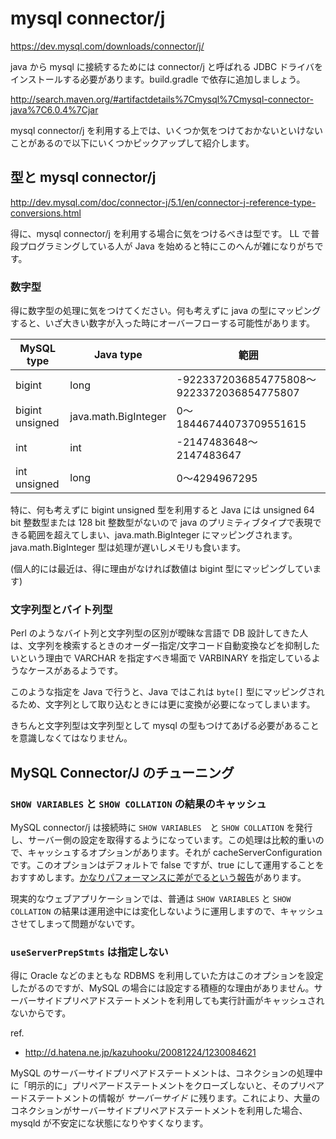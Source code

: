 # mysql connector/j

https://dev.mysql.com/downloads/connector/j/

java から mysql に接続するためには connector/j と呼ばれる JDBC ドライバをインストールする必要があります。build.gradle で依存に追加しましょう。

http://search.maven.org/#artifactdetails%7Cmysql%7Cmysql-connector-java%7C6.0.4%7Cjar

mysql connector/j を利用する上では、いくつか気をつけておかないといけないことがあるので以下にいくつかピックアップして紹介します。

## 型と mysql connector/j

http://dev.mysql.com/doc/connector-j/5.1/en/connector-j-reference-type-conversions.html

得に、mysql connector/j を利用する場合に気をつけるべきは型です。
LL で普段プログラミングしている人が Java を始めると特にこのへんが雑になりがちです。

### 数字型

得に数字型の処理に気をつけてください。何も考えずに java の型にマッピングすると、いざ大きい数字が入った時にオーバーフローする可能性があります。

| MySQL type      | Java type            | 範囲 |
| --------------- | -------------------- | --- |
| bigint          | long                 | -9223372036854775808〜9223372036854775807 |
| bigint unsigned | java.math.BigInteger | 0〜18446744073709551615 | 
| int             | int                  | -2147483648〜2147483647   |
| int unsigned    | long                 | 0〜4294967295　　　　　　　|

特に、何も考えずに bigint unsigned 型を利用すると Java には unsigned 64 bit 整数型または 128 bit 整数型がないので java のプリミティブタイプで表現できる範囲を超えてしまい、java.math.BigInteger にマッピングされます。java.math.BigInteger 型は処理が遅いしメモリも食います。

(個人的には最近は、得に理由がなければ数値は bigint 型にマッピングしています)

### 文字列型とバイト列型

Perl のようなバイト列と文字列型の区別が曖昧な言語で DB 設計してきた人は、文字列を検索するときのオーダー指定/文字コード自動変換などを抑制したいという理由で VARCHAR を指定すべき場面で VARBINARY を指定しているようなケースがあるようです。

このような指定を Java で行うと、Java ではこれは `byte[]` 型にマッピングされるため、文字列として取り込むときには更に変換が必要になってしまいます。

きちんと文字列型は文字列型として mysql の型もつけてあげる必要があることを意識しなくてはなりません。

## MySQL Connector/J のチューニング

### `SHOW VARIABLES` と `SHOW COLLATION` の結果のキャッシュ

MySQL connector/j は接続時に `SHOW VARIABLES`　と `SHOW COLLATION` を発行し、サーバー側の設定を取得するようになっています。この処理は比較的重いので、キャッシュするオプションがあります。それが cacheServerConfiguration です。このオプションはデフォルトで false ですが、true にして運用することをおすすめします。[かなりパフォーマンスに差がでるという報告](http://www.slideshare.net/idhatak/mysql-casual)があります。

現実的なウェブアプリケーションでは、普通は `SHOW VARIABLES` と `SHOW COLLATION` の結果は運用途中には変化しないように運用しますので、キャッシュさせてしまって問題がないです。

### `useServerPrepStmts` は指定しない

得に Oracle などのまともな RDBMS を利用していた方はこのオプションを設定したがるのですが、MySQL の場合には設定する積極的な理由がありません。サーバーサイドプリペアドステートメントを利用しても実行計画がキャッシュされないからです。

ref.

 * http://d.hatena.ne.jp/kazuhooku/20081224/1230084621

MySQL のサーバーサイドプリペアドステートメントは、コネクションの処理中に「明示的に」プリペアードステートメントをクローズしないと、そのプリペアードステートメントの情報が *サーバーサイド* に残ります。これにより、大量のコネクションがサーバーサイドプリペアドステートメントを利用した場合、mysqld が不安定にな状態になりやすくなります。
